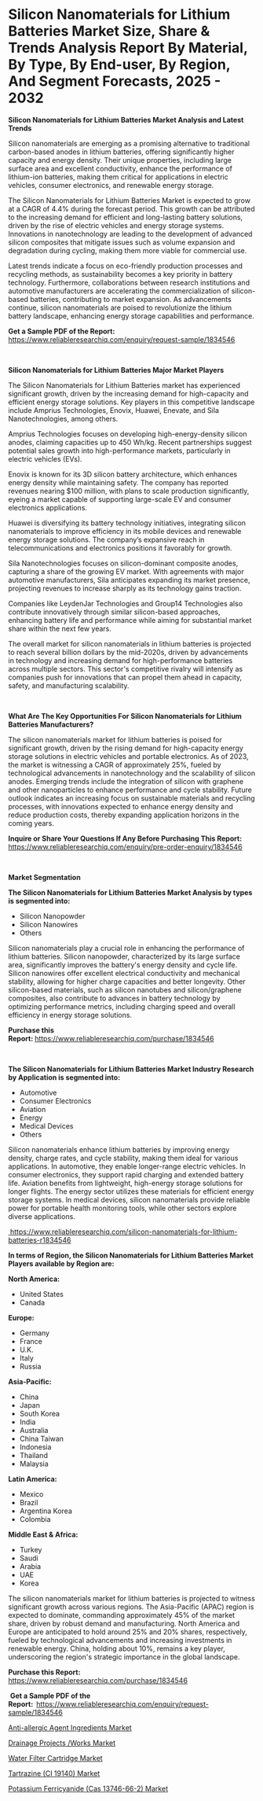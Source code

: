 <p><h1>Silicon Nanomaterials for Lithium Batteries Market Size, Share & Trends Analysis Report By Material, By Type, By End-user, By Region, And Segment Forecasts, 2025 - 2032</h1></p><p><strong>Silicon Nanomaterials for Lithium Batteries Market Analysis and Latest Trends</strong></p>
<p><p>Silicon nanomaterials are emerging as a promising alternative to traditional carbon-based anodes in lithium batteries, offering significantly higher capacity and energy density. Their unique properties, including large surface area and excellent conductivity, enhance the performance of lithium-ion batteries, making them critical for applications in electric vehicles, consumer electronics, and renewable energy storage.</p><p>The Silicon Nanomaterials for Lithium Batteries Market is expected to grow at a CAGR of 4.4% during the forecast period. This growth can be attributed to the increasing demand for efficient and long-lasting battery solutions, driven by the rise of electric vehicles and energy storage systems. Innovations in nanotechnology are leading to the development of advanced silicon composites that mitigate issues such as volume expansion and degradation during cycling, making them more viable for commercial use.</p><p>Latest trends indicate a focus on eco-friendly production processes and recycling methods, as sustainability becomes a key priority in battery technology. Furthermore, collaborations between research institutions and automotive manufacturers are accelerating the commercialization of silicon-based batteries, contributing to market expansion. As advancements continue, silicon nanomaterials are poised to revolutionize the lithium battery landscape, enhancing energy storage capabilities and performance.</p></p>
<p><strong>Get a Sample PDF of the Report:&nbsp;</strong> <a href="https://www.reliableresearchiq.com/enquiry/request-sample/1834546?utm_campaign=2196&utm_medium=2&utm_source=Github&utm_content=ia&utm_term=03022025&utm_id=silicon-nanomaterials-for-lithium-batteries">https://www.reliableresearchiq.com/enquiry/request-sample/1834546</a></p>
<p>&nbsp;</p>
<p><strong>Silicon Nanomaterials for Lithium Batteries Major Market Players</strong></p>
<p><p>The Silicon Nanomaterials for Lithium Batteries market has experienced significant growth, driven by the increasing demand for high-capacity and efficient energy storage solutions. Key players in this competitive landscape include Amprius Technologies, Enovix, Huawei, Enevate, and Sila Nanotechnologies, among others.</p><p>Amprius Technologies focuses on developing high-energy-density silicon anodes, claiming capacities up to 450 Wh/kg. Recent partnerships suggest potential sales growth into high-performance markets, particularly in electric vehicles (EVs).</p><p>Enovix is known for its 3D silicon battery architecture, which enhances energy density while maintaining safety. The company has reported revenues nearing $100 million, with plans to scale production significantly, eyeing a market capable of supporting large-scale EV and consumer electronics applications.</p><p>Huawei is diversifying its battery technology initiatives, integrating silicon nanomaterials to improve efficiency in its mobile devices and renewable energy storage solutions. The company’s expansive reach in telecommunications and electronics positions it favorably for growth.</p><p>Sila Nanotechnologies focuses on silicon-dominant composite anodes, capturing a share of the growing EV market. With agreements with major automotive manufacturers, Sila anticipates expanding its market presence, projecting revenues to increase sharply as its technology gains traction.</p><p>Companies like LeydenJar Technologies and Group14 Technologies also contribute innovatively through similar silicon-based approaches, enhancing battery life and performance while aiming for substantial market share within the next few years.</p><p>The overall market for silicon nanomaterials in lithium batteries is projected to reach several billion dollars by the mid-2020s, driven by advancements in technology and increasing demand for high-performance batteries across multiple sectors. This sector's competitive rivalry will intensify as companies push for innovations that can propel them ahead in capacity, safety, and manufacturing scalability.</p></p>
<p>&nbsp;</p>
<p><strong>What Are The Key Opportunities For Silicon Nanomaterials for Lithium Batteries Manufacturers?</strong></p>
<p><p>The silicon nanomaterials market for lithium batteries is poised for significant growth, driven by the rising demand for high-capacity energy storage solutions in electric vehicles and portable electronics. As of 2023, the market is witnessing a CAGR of approximately 25%, fueled by technological advancements in nanotechnology and the scalability of silicon anodes. Emerging trends include the integration of silicon with graphene and other nanoparticles to enhance performance and cycle stability. Future outlook indicates an increasing focus on sustainable materials and recycling processes, with innovations expected to enhance energy density and reduce production costs, thereby expanding application horizons in the coming years.</p></p>
<p><strong>Inquire or Share Your Questions If Any Before Purchasing This Report:</strong> <a href="https://www.reliableresearchiq.com/enquiry/pre-order-enquiry/1834546?utm_campaign=2196&utm_medium=2&utm_source=Github&utm_content=ia&utm_term=03022025&utm_id=silicon-nanomaterials-for-lithium-batteries">https://www.reliableresearchiq.com/enquiry/pre-order-enquiry/1834546</a></p>
<p>&nbsp;</p>
<p><strong>Market Segmentation</strong></p>
<p><strong>The Silicon Nanomaterials for Lithium Batteries Market Analysis by types is segmented into:</strong></p>
<p><ul><li>Silicon Nanopowder</li><li>Silicon Nanowires</li><li>Others</li></ul></p>
<p><p>Silicon nanomaterials play a crucial role in enhancing the performance of lithium batteries. Silicon nanopowder, characterized by its large surface area, significantly improves the battery's energy density and cycle life. Silicon nanowires offer excellent electrical conductivity and mechanical stability, allowing for higher charge capacities and better longevity. Other silicon-based materials, such as silicon nanotubes and silicon/graphene composites, also contribute to advances in battery technology by optimizing performance metrics, including charging speed and overall efficiency in energy storage solutions.</p></p>
<p><strong>Purchase this Report:&nbsp;</strong><a href="https://www.reliableresearchiq.com/purchase/1834546?utm_campaign=2196&utm_medium=2&utm_source=Github&utm_content=ia&utm_term=03022025&utm_id=silicon-nanomaterials-for-lithium-batteries">https://www.reliableresearchiq.com/purchase/1834546</a></p>
<p>&nbsp;</p>
<p><strong>The Silicon Nanomaterials for Lithium Batteries Market Industry Research by Application is segmented into:</strong></p>
<p><ul><li>Automotive</li><li>Consumer Electronics</li><li>Aviation</li><li>Energy</li><li>Medical Devices</li><li>Others</li></ul></p>
<p><p>Silicon nanomaterials enhance lithium batteries by improving energy density, charge rates, and cycle stability, making them ideal for various applications. In automotive, they enable longer-range electric vehicles. In consumer electronics, they support rapid charging and extended battery life. Aviation benefits from lightweight, high-energy storage solutions for longer flights. The energy sector utilizes these materials for efficient energy storage systems. In medical devices, silicon nanomaterials provide reliable power for portable health monitoring tools, while other sectors explore diverse applications.</p></p>
<p><a href="https://www.reliableresearchiq.com/silicon-nanomaterials-for-lithium-batteries-r1834546?utm_campaign=2196&utm_medium=2&utm_source=Github&utm_content=ia&utm_term=03022025&utm_id=silicon-nanomaterials-for-lithium-batteries">&nbsp;https://www.reliableresearchiq.com/silicon-nanomaterials-for-lithium-batteries-r1834546</a></p>
<p><strong>In terms of Region, the Silicon Nanomaterials for Lithium Batteries Market Players available by Region are:</strong></p>
<p>
    <p> <strong> North America: </strong>
        <ul>
            <li>United States</li>
            <li>Canada</li>
        </ul>
        </p> 
    <p> <strong> Europe: </strong>
        <ul>
            <li>Germany</li>
            <li>France</li>
            <li>U.K.</li>
            <li>Italy</li>
            <li>Russia</li>
        </ul>
        </p> 
    <p> <strong> Asia-Pacific: </strong>
        <ul>
            <li>China</li>
            <li>Japan</li>
            <li>South Korea</li>
            <li>India</li>
            <li>Australia</li>
            <li>China Taiwan</li>
            <li>Indonesia</li>
            <li>Thailand</li>
            <li>Malaysia</li>
        </ul>
        </p> 
    <p> <strong> Latin America: </strong>
        <ul>
            <li>Mexico</li>
            <li>Brazil</li>
            <li>Argentina Korea</li>
            <li>Colombia</li>
        </ul>
        </p> 
    <p> <strong> Middle East & Africa: </strong>
        <ul>
            <li>Turkey</li>
            <li>Saudi</li>
            <li>Arabia</li>
            <li>UAE</li>
            <li>Korea</li>
        </ul>
    </p>
    </p>
<p><p>The silicon nanomaterials market for lithium batteries is projected to witness significant growth across various regions. The Asia-Pacific (APAC) region is expected to dominate, commanding approximately 45% of the market share, driven by robust demand and manufacturing. North America and Europe are anticipated to hold around 25% and 20% shares, respectively, fueled by technological advancements and increasing investments in renewable energy. China, holding about 10%, remains a key player, underscoring the region's strategic importance in the global landscape.</p></p>
<p><strong>Purchase this Report: </strong><a href="https://www.reliableresearchiq.com/purchase/1834546?utm_campaign=2196&utm_medium=2&utm_source=Github&utm_content=ia&utm_term=03022025&utm_id=silicon-nanomaterials-for-lithium-batteries">https://www.reliableresearchiq.com/purchase/1834546</a></p>
<p>&nbsp;<strong>Get a Sample PDF of the Report:&nbsp;&nbsp;</strong><a href="https://www.reliableresearchiq.com/enquiry/request-sample/1834546?utm_campaign=2196&utm_medium=2&utm_source=Github&utm_content=ia&utm_term=03022025&utm_id=silicon-nanomaterials-for-lithium-batteries">https://www.reliableresearchiq.com/enquiry/request-sample/1834546</a></p>
<p><strong></strong></p>
<p><p><a href="https://www.linkedin.com/pulse/billion-dollar-anti-allergic-agent-ingredients-market-industry-4bvvc?utm_campaign=2196&utm_medium=2&utm_source=Github&utm_content=ia&utm_term=03022025&utm_id=silicon-nanomaterials-for-lithium-batteries">Anti-allergic Agent Ingredients Market</a></p><p><a href="https://www.linkedin.com/pulse/projected-growth-drainage-projects-works-market-size-drivers-sjrtf?utm_campaign=2196&utm_medium=2&utm_source=Github&utm_content=ia&utm_term=03022025&utm_id=silicon-nanomaterials-for-lithium-batteries">Drainage Projects /Works Market</a></p><p><a href="https://www.linkedin.com/pulse/key-insights-water-filter-cartridge-market-2025-2032-segmentation-stoff?utm_campaign=2196&utm_medium=2&utm_source=Github&utm_content=ia&utm_term=03022025&utm_id=silicon-nanomaterials-for-lithium-batteries">Water Filter Cartridge Market</a></p><p><a href="https://www.linkedin.com/pulse/tartrazine-ci-19140-market-industry-trends-forecast-period-from-agpgf?utm_campaign=2196&utm_medium=2&utm_source=Github&utm_content=ia&utm_term=03022025&utm_id=silicon-nanomaterials-for-lithium-batteries">Tartrazine (CI 19140) Market</a></p><p><a href="https://www.linkedin.com/pulse/growth-potential-potassium-ferricyanide-cas-13746-66-2-market-z2iof?utm_campaign=2196&utm_medium=2&utm_source=Github&utm_content=ia&utm_term=03022025&utm_id=silicon-nanomaterials-for-lithium-batteries">Potassium Ferricyanide (Cas 13746-66-2) Market</a></p></p>